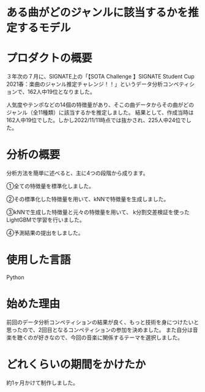# ある曲がどのジャンルに該当するかを推定するモデル

# プロダクトの概要

３年次の７月に、SIGNATE上の「【SOTA Challenge 】SIGNATE Student Cup 2021春：楽曲のジャンル推定チャレンジ！！」というデータ分析コンペティションで、162人中19位となりました。

 人気度やテンポなどの14個の特徴量があり、そこの曲データからその曲がどのジャンル（全11種類）に該当するかを推定しました。
結果として、作成当時は162人中19位でした。しかし2022/11/11時点では抜かされ、225人中24位でした。
# 分析の概要

分析方法を簡単に述べると、主に4つの段階から成ります。

 ①全ての特徴量を標準化しました。
 
 ②その標準化した特徴量を用いて、kNNで特徴量を生成しました。
 
 ③kNNで生成した特徴量と元々の特徴量を用いて、 k分割交差検証を使ったLightGBMで学習を行いました。
 
 ④予測結果の提出をしました。
 # 使用した言語

Python
# 始めた理由

前回のデータ分析コンペティションの結果が良く、もっと技術を身につけたいと思ったので、2回目となるコンペティションの参加を決めました。 
また自分は音楽を聴くのが好きなので、今回の音楽に関係するテーマを選択しました。

# どれくらいの期間をかけたか

約1ヶ月かけて制作しました。
